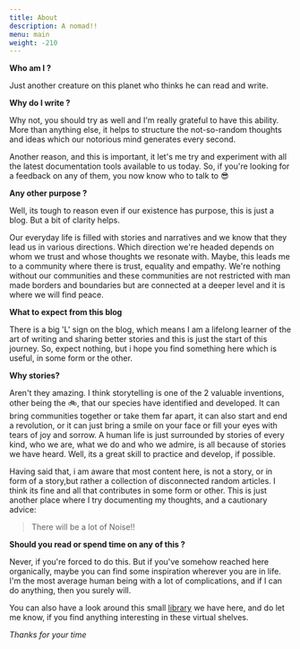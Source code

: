 ```yaml
---
title: About
description: A nomad!!
menu: main
weight: -210
---
```


**Who am I ?**

Just another creature on this planet who thinks he can read and write. 

**Why do I write ?**

Why not, you should try as well and I'm really grateful to have this ability. More than anything else, it  helps to structure the not-so-random thoughts and ideas which our notorious mind generates every second. 

Another reason, and this is important, it let's me try and experiment with all the latest documentation tools available to us today. So, if you're looking for a feedback on any of them, you now know who to talk to 😎

**Any other purpose ?**

Well, its tough to reason even if our existence has purpose, this is just a blog. But a bit of clarity helps.  

Our everyday life is filled with stories and narratives and we know that they lead us in various directions. Which direction we're headed depends on whom we trust and whose thoughts we resonate with. Maybe, this leads me to a community where there is trust, equality and empathy. We're nothing without our communities and these communities are not restricted with man made borders and boundaries but are connected at a deeper level and it is where we will find peace. 

**What to expect from this blog**

There is a big 'L' sign on the blog, which means I am a lifelong learner of the art of writing and sharing better stories and this is just the start of this journey. So, expect nothing, but i hope you find something here which is useful, in some form or the other. 


**Why stories?**

Aren't they amazing. I think storytelling is one of the 2 valuable inventions, other being the 🚲, that our species have identified and developed. It can bring communities together or take them far apart, it can also start and end a revolution, or it can just bring a smile on your face or fill your eyes with tears of joy and sorrow. A human life is just surrounded by stories of every kind, who we are, what we do and who we admire, is all because of stories we have heard. Well, its a great skill to practice and develop, if possible. 

Having said that, i am aware that most content here, is not a story, or in form of a story,but rather a collection of disconnected random articles. I think its fine and all that contributes in some form or other. This is just another place where I try documenting my thoughts, and a cautionary advice:

> There will be a lot of Noise!!

**Should you read or spend time on any of this ?**

Never, if you're forced to do this. But if you've somehow reached here organically, maybe you can find some inspiration wherever you are in life. I'm the most average human being with a lot of complications, and if I can do anything, then you surely will. 

You can also have a look around this small [library](https://www.notion.so/Library-A-virtual-one-for-now-41fdd04dbfe54adea78209b316decfe3) we have here, and do let me know, if you find anything interesting in these virtual shelves. 

*Thanks for your time*